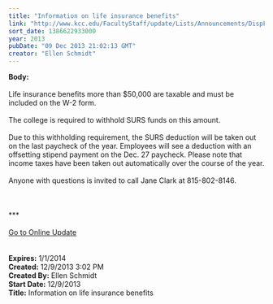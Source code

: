 ```yaml
---
title: "Information on life insurance benefits"
link: "http://www.kcc.edu/FacultyStaff/update/Lists/Announcements/DispForm.aspx?ID=1362"
sort_date: 1386622933000
year: 2013
pubDate: "09 Dec 2013 21:02:13 GMT"
creator: "Ellen Schmidt"
---
```


<div><b>Body:</b> <div class="ExternalClass5C27B2E5B26A40948CFD4F842048A720">
<div><br />Life insurance benefits more than $50,000 are taxable and must be included on the W-2 form. </div>
<div> </div>
<div>The college is required to withhold SURS funds on this amount. </div>
<div> </div>
<div>Due to this withholding requirement, the SURS deduction will be taken out on the last paycheck of the year. Employees will see a deduction with an offsetting stipend payment on the Dec. 27 paycheck. Please note that income taxes have been taken out automatically over the course of the year. </div>
<div> </div>
<div>Anyone with questions is invited to call Jane Clark at 815-802-8146.<br /></div>
<div> </div>
<div> </div>
<div> </div>
<div>
<div></div>
<div></div>
<div></div>
<div></div>
<div>***</div>
<div> </div>
<div></div>
<div></div>
<div><a href="/FacultyStaff/update/Pages/dailyupdate.aspx">Go to Online Update</a></div>
<div></div>
<div></div><br /><br /></div></div></div>
<div><b>Expires:</b> 1/1/2014</div>
<div><b>Created:</b> 12/9/2013 3:02 PM</div>
<div><b>Created By:</b> Ellen Schmidt</div>
<div><b>Start Date:</b> 12/9/2013</div>
<div><b>Title:</b> Information on life insurance benefits</div>
